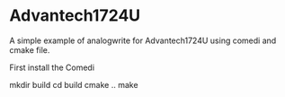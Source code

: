 # Advantech1724U
A simple example of analogwrite for Advantech1724U using comedi and cmake file. 

First install the Comedi

mkdir build 
cd build 
cmake ..
make

